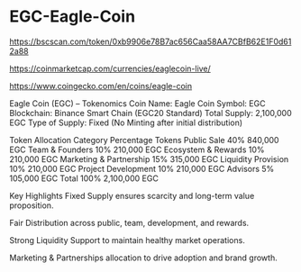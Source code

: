 # EGC-Eagle-Coin

https://bscscan.com/token/0xb9906e78B7ac656Caa58AA7CBfB62E1F0d612a88

https://coinmarketcap.com/currencies/eaglecoin-live/

https://www.coingecko.com/en/coins/eagle-coin



Eagle Coin (EGC) – Tokenomics
Coin Name: Eagle Coin
Symbol: EGC
Blockchain: Binance Smart Chain (EGC20 Standard)
Total Supply: 2,100,000 EGC
Type of Supply: Fixed (No Minting after initial distribution)

Token Allocation
Category	Percentage	Tokens
Public Sale	40%	840,000 EGC
Team & Founders	10%	210,000 EGC
Ecosystem & Rewards	10%	210,000 EGC
Marketing & Partnership	15%	315,000 EGC
Liquidity Provision	10%	210,000 EGC
Project Development	10%	210,000 EGC
Advisors	5%	105,000 EGC
Total	100%	2,100,000 EGC

Key Highlights
Fixed Supply ensures scarcity and long-term value proposition.

Fair Distribution across public, team, development, and rewards.

Strong Liquidity Support to maintain healthy market operations.

Marketing & Partnerships allocation to drive adoption and brand growth.

